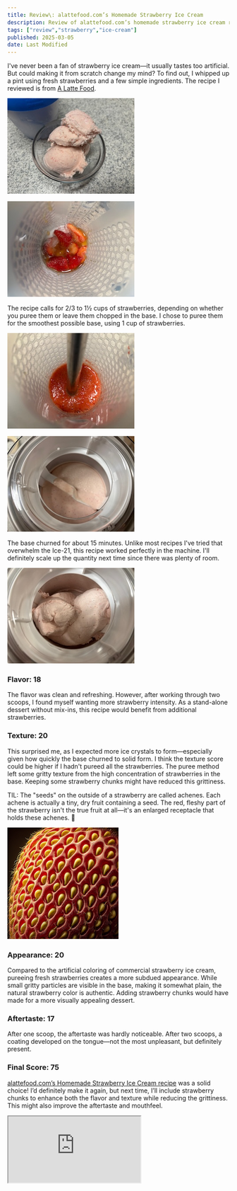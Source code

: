 ```yaml
---
title: Review\: alattefood.com’s Homemade Strawberry Ice Cream
description: Review of alattefood.com’s homemade strawberry ice cream recipe.
tags: ["review","strawberry","ice-cream"]
published: 2025-03-05
date: Last Modified
---
```


I've never been a fan of strawberry ice cream—it usually tastes too artificial. But could making it from scratch change my mind? To find out, I whipped up a pint using fresh strawberries and a few simple ingredients. The recipe I reviewed is from [A Latte Food](https://www.alattefood.com/homemade-strawberry-ice-cream/).


![strawberry-ice-cream.jpg](strawberry-ice-cream.jpg)


![ingredients.jpg](ingredients.jpg)


The recipe calls for 2/3 to 1½ cups of strawberries, depending on whether you puree them or leave them chopped in the base. I chose to puree them for the smoothest possible base, using 1 cup of strawberries.


![puree.jpg](puree.jpg)


![churning.jpg](churning.jpg)


The base churned for about 15 minutes. Unlike most recipes I've tried that overwhelm the Ice-21, this recipe worked perfectly in the machine. I'll definitely scale up the quantity next time since there was plenty of room.


![finished.jpg](finished.jpg)


### **Flavor: 18**


The flavor was clean and refreshing. However, after working through two scoops, I found myself wanting more strawberry intensity. As a stand-alone dessert without mix-ins, this recipe would benefit from additional strawberries.


### **Texture: 20**


This surprised me, as I expected more ice crystals to form—especially given how quickly the base churned to solid form. I think the texture score could be higher if I hadn't pureed all the strawberries. The puree method left some gritty texture from the high concentration of strawberries in the base. Keeping some strawberry chunks might have reduced this grittiness.


TIL: The "seeds" on the outside of a strawberry are called achenes. Each achene is actually a tiny, dry fruit containing a seed. The red, fleshy part of the strawberry isn't the true fruit at all—it's an enlarged receptacle that holds these achenes. 🤯


![ai-generated-achenes.jpg](ai-generated-achenes.jpg)


### **Appearance: 20**


Compared to the artificial coloring of commercial strawberry ice cream, pureeing fresh strawberries creates a more subdued appearance. While small gritty particles are visible in the base, making it somewhat plain, the natural strawberry color is authentic. Adding strawberry chunks would have made for a more visually appealing dessert.


### **Aftertaste: 17**


After one scoop, the aftertaste was hardly noticeable. After two scoops, a coating developed on the tongue—not the most unpleasant, but definitely present.


### Final Score: 75



[alattefood.com’s Homemade Strawberry Ice Cream recipe](https://www.alattefood.com/homemade-strawberry-ice-cream/) was a solid choice! I’d definitely make it again, but next time, I’ll include strawberry chunks to enhance both the flavor and texture while reducing the grittiness. This might also improve the aftertaste and mouthfeel.


<iframe src="https://app.freezethepint.com/ice-cream/homemade-strawberry-ice-cream" title="Gallery of frozen dessert recipes."></iframe>


